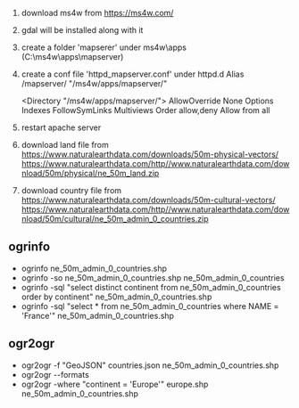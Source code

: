 1. download ms4w from https://ms4w.com/
2. gdal will be installed along with it
3. create a folder 'mapserer' under ms4w\apps (C:\ms4w\apps\mapserver)
4. create a conf file 'httpd_mapserver.conf' under httpd.d
    Alias /mapserver/ "/ms4w/apps/mapserver/"

    <Directory "/ms4w/apps/mapserver/">
    AllowOverride None
    Options Indexes FollowSymLinks Multiviews 
    Order allow,deny
    Allow from all
    </Directory>
5. restart apache server
6. download land file from https://www.naturalearthdata.com/downloads/50m-physical-vectors/
                            https://www.naturalearthdata.com/http//www.naturalearthdata.com/download/50m/physical/ne_50m_land.zip
7. download country file from https://www.naturalearthdata.com/downloads/50m-cultural-vectors/
                            https://www.naturalearthdata.com/http//www.naturalearthdata.com/download/50m/cultural/ne_50m_admin_0_countries.zip

## ogrinfo
* ogrinfo ne_50m_admin_0_countries.shp
* ogrinfo -so ne_50m_admin_0_countries.shp ne_50m_admin_0_countries
* ogrinfo -sql "select distinct continent from ne_50m_admin_0_countries order by continent" ne_50m_admin_0_countries.shp
* ogrinfo -sql "select * from ne_50m_admin_0_countries where NAME = 'France'" ne_50m_admin_0_countries.shp

## ogr2ogr
* ogr2ogr -f "GeoJSON" countries.json ne_50m_admin_0_countries.shp
* ogr2ogr --formats
* ogr2ogr -where "continent = 'Europe'" europe.shp ne_50m_admin_0_countries.shp


